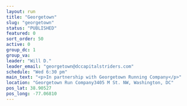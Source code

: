 ```yaml
---
layout: run
title: "Georgetown"
slug: "georgetown"
status: "PUBLISHED"
featured: 0
sort_order: 50
active: 0
group_dc: 1
group_va:
leader: "Will D."
leader_email: "georgetown@dccapitalstriders.com"
schedule: "Wed 6:30 pm"
main_text: "<p>In partnership with Georgetown Running Company</p>"
location: "Georgetown Run Company3405 M St. NW, Washington, DC"
pos_lat: 38.90527
pos_long: -77.06810
---
```

